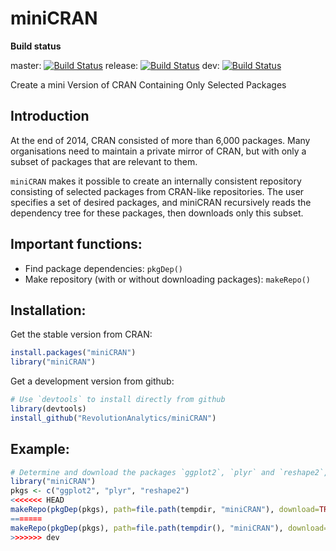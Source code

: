 miniCRAN
========

**Build status**

master: 
[![Build Status](https://travis-ci.org/RevolutionAnalytics/miniCRAN.svg?branch=master)](https://travis-ci.org/RevolutionAnalytics/miniCRAN)
release:
[![Build Status](https://travis-ci.org/RevolutionAnalytics/miniCRAN.svg?branch=release)](https://travis-ci.org/RevolutionAnalytics/miniCRAN)
dev: [![Build Status](https://travis-ci.org/RevolutionAnalytics/miniCRAN.svg?branch=dev)](https://travis-ci.org/RevolutionAnalytics/miniCRAN)

Create a mini Version of CRAN Containing Only Selected Packages

## Introduction

At the end of 2014, CRAN consisted of more than 6,000 packages.  Many organisations need to maintain a private mirror of CRAN, but with only a subset of packages that are relevant to them.

`miniCRAN` makes it possible to create an internally consistent repository consisting of selected packages from CRAN-like repositories.  The user specifies a set of desired packages, and miniCRAN recursively reads the dependency tree for these packages, then downloads only this subset.  

## Important functions:

* Find package dependencies: `pkgDep()`
* Make repository (with or without downloading packages): `makeRepo()`


## Installation:

Get the stable version from CRAN:

```r
install.packages("miniCRAN")
library("miniCRAN")
```


Get a development version from github:

```r
# Use `devtools` to install directly from github
library(devtools)
install_github("RevolutionAnalytics/miniCRAN")
```
    
## Example:

```r
# Determine and download the packages `ggplot2`, `plyr` and `reshape2`, including their dependencies:
library("miniCRAN")
pkgs <- c("ggplot2", "plyr", "reshape2")
<<<<<<< HEAD
makeRepo(pkgDep(pkgs), path=file.path(tempdir, "miniCRAN"), download=TRUE)
=======
makeRepo(pkgDep(pkgs), path=file.path(tempdir(), "miniCRAN"), download=TRUE)
>>>>>>> dev
```
